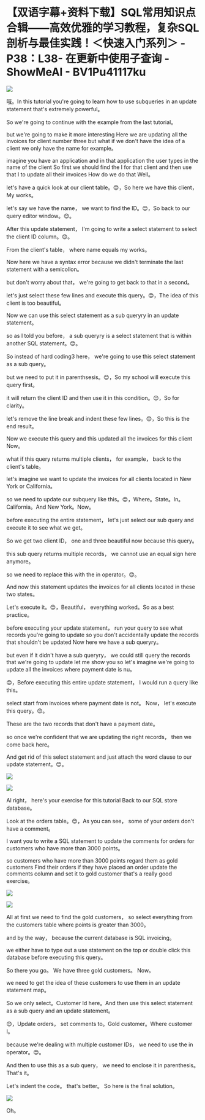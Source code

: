 # 【双语字幕+资料下载】SQL常用知识点合辑——高效优雅的学习教程，复杂SQL剖析与最佳实践！＜快速入门系列＞ - P38：L38- 在更新中使用子查询 - ShowMeAI - BV1Pu41117ku

![](img/1aaccc13121b796c4c981d548aa633d9_0.png)

哦。In this tutorial you're going to learn how to use subqueries in an update statement that's extremely powerful。

 So we're going to continue with the example from the last tutorial。

 but we're going to make it more interesting Here we are updating all the invoices for client number three but what if we don't have the idea of a client we only have the name for example。

 imagine you have an application and in that application the user types in the name of the client So first we should find the I for that client and then use that I to update all their invoices How do we do that Well。

 let's have a quick look at our client table。😊，So here we have this client， My works。

 let's say we have the name， we want to find the ID。😊，So back to our query editor window。😊。

After this update statement， I'm going to write a select statement to select the client ID column。😊。

From the client's table， where name equals my works。

Now here we have a syntax error because we didn't terminate the last statement with a semicollon。

 but don't worry about that， we're going to get back to that in a second。

 let's just select these few lines and execute this query。😊，The idea of this client is too beautiful。

Now we can use this select statement as a sub queryry in an update statement。

 so as I told you before， a sub queryry is a select statement that is within another SQL statement。😊。

So instead of hard coding3 here， we're going to use this select statement as a sub query。

 but we need to put it in parenthsesis。😊，So my school will execute this query first。

 it will return the client ID and then use it in this condition。😊，So for clarity。

 let's remove the line break and indent these few lines。😊，So this is the end result。

Now we execute this query and this updated all the invoices for this client Now。

 what if this query returns multiple clients， for example， back to the client's table。

 let's imagine we want to update the invoices for all clients located in New York or California。

 so we need to update our subquery like this。😊，Where。State。In。California。And New York。Now。

 before executing the entire statement， let's just select our sub query and execute it to see what we get。

So we get two client ID， one and three beautiful now because this query。

 this sub query returns multiple records， we cannot use an equal sign here anymore。

 so we need to replace this with the in operator。😊。

And now this statement updates the invoices for all clients located in these two states。

 Let's execute it。😊，Beautiful， everything worked。So as a best practice。

 before executing your update statement， run your query to see what records you're going to update so you don't accidentally update the records that shouldn't be updated Now here we have a sub queryry。

 but even if it didn't have a sub queryry， we could still query the records that we're going to update let me show you so let's imagine we're going to update all the invoices where payment date is nu。

😊，Before executing this entire update statement， I would run a query like this。

 select start from invoices where payment date is not。 Now， let's execute this query。😊。

These are the two records that don't have a payment date。

 so once we're confident that we are updating the right records， then we come back here。

And get rid of this select statement and just attach the word clause to our update statement。😊。



![](img/1aaccc13121b796c4c981d548aa633d9_2.png)

![](img/1aaccc13121b796c4c981d548aa633d9_3.png)

Al right， here's your exercise for this tutorial Back to our SQL store database。

 Look at the orders table。😊，As you can see， some of your orders don't have a comment。

 I want you to write a SQL statement to update the comments for orders for customers who have more than 3000 points。

 so customers who have more than 3000 points regard them as gold customers Find their orders if they have placed an order update the comments column and set it to gold customer that's a really good exercise。



![](img/1aaccc13121b796c4c981d548aa633d9_5.png)

![](img/1aaccc13121b796c4c981d548aa633d9_6.png)

All at first we need to find the gold customers， so select everything from the customers table where points is greater than 3000。

 and by the way， because the current database is SQL invoicing。

 we either have to type out a use statement on the top or double click this database before executing this query。

So there you go。 We have three gold customers。 Now。

 we need to get the idea of these customers to use them in an update statement map。

 So we only select。Customer Id here。And then use this select statement as a sub query and an update statement。

😊，Update orders， set comments to。Gold customer。Where customer I。

 because we're dealing with multiple customer IDs， we need to use the in operator。😊。

And then to use this as a sub query， we need to enclose it in parenthesis。 That's it。

 Let's indent the code。 that's better。 So here is the final solution。



![](img/1aaccc13121b796c4c981d548aa633d9_8.png)

Oh。